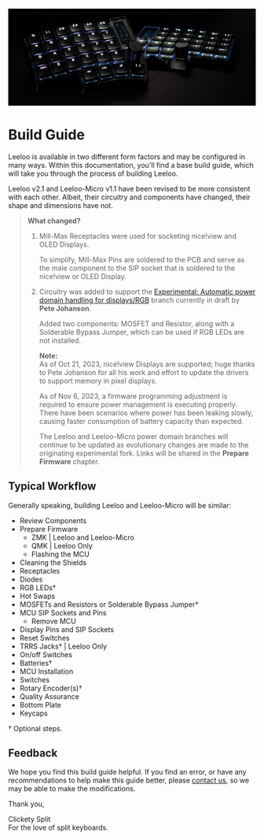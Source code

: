![Leeloo](leeloo/images/gallery/Leeloo-v2-ZMK.jpg)

# Build Guide
Leeloo is available in two different form factors and may be configured in many ways.  Within this documentation, you'll find a base build guide, which will take you through the process of building Leeloo.

Leeloo v2.1 and Leeloo-Micro v1.1 have been revised to be more consistent with each other.  Albeit, their circuitry and components have changed, their shape and dimensions have not.

>    **What changed?**
>    1. Mill-Max Receptacles were used for socketing nice!view and OLED Displays.
>
>       To simplify, Mill-Max Pins are soldered to the PCB and serve as the male component to the SIP socket that is soldered to the nice!view or OLED Display.
>
>    2. Circuitry was added to support the [Experimental: Automatic power domain handling for displays/RGB](https://github.com/zmkfirmware/zmk/pull/1775) branch currently in draft by **Pete Johanson**.
>
>       Added two components: MOSFET and Resistor, along with a Solderable Bypass Jumper, which can be used if RGB LEDs are not installed.
>
>       **Note:** \
>       As of Oct 21, 2023, nice!view Displays are supported; huge thanks to Pete Johanson for all his work and effort to update the drivers to support memory in pixel displays.
>
>       As of Nov 6, 2023, a firmware programming adjustment is required to ensure power management is executing properly.  There have been scenarios where power has been leaking slowly, causing faster consumption of battery capacity than expected.
>
>       The Leeloo and Leeloo-Micro power domain branches will continue to be updated as evolutionary changes are made to the originating experimental fork.  Links will be shared in the **Prepare Firmware** chapter.

## Typical Workflow
Generally speaking, building Leeloo and Leeloo-Micro will be similar:
* Review Components
* Prepare Firmware
    * ZMK | Leeloo and Leeloo-Micro
    * QMK | Leeloo Only
    * Flashing the MCU
* Cleaning the Shields
* Receptacles
* Diodes
* RGB LEDs†
* Hot Swaps
* MOSFETs and Resistors or Solderable Bypass Jumper†
* MCU SIP Sockets and Pins
    * Remove MCU
* Display Pins and SIP Sockets
* Reset Switches
* TRRS Jacks† | Leeloo Only
* On/off Switches
* Batteries†
* MCU Installation
* Switches
* Rotary Encoder(s)†
* Quality Assurance
* Bottom Plate
* Keycaps

† Optional steps.

## Feedback
We hope you find this build guide helpful.  If you find an error, or have any recommendations to help make this guide better, please [contact us](https://clicketysplit.ca/pages/contact-us), so we may be able to make the modifications.

Thank you,

Clickety Split  
For the love of split keyboards.

